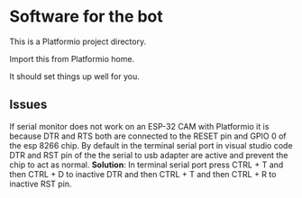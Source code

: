 # Software for the bot

This is a Platformio project directory.

Import this from Platformio home.

It should set things up well for you.

## Issues
If serial monitor does not work on an ESP-32 CAM with Platformio it is because DTR and RTS both are connected to the RESET pin and GPIO 0 of the esp 8266 chip.
By default in the terminal serial port in visual studio code DTR and RST pin of the the serial to usb adapter are active and prevent the chip to act as normal.
**Solution**:
In terminal serial port press CTRL + T and then CTRL + D to inactive DTR and then CTRL + T and then CTRL + R to inactive RST pin.